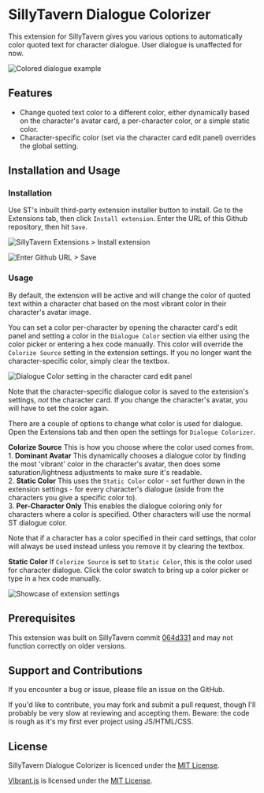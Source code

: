 # SillyTavern Dialogue Colorizer

This extension for SillyTavern gives you various options to automatically color quoted text for character dialogue. User dialogue is unaffected for now.

![Colored dialogue example](https://github.com/XanadusWorks/SillyTavern-Dialogue-Colorizer/assets/72997068/85b31210-4079-4e91-a6bc-a644d2cb108b)


## Features

- Change quoted text color to a different color, either dynamically based on the character's avatar card, a per-character color, or a simple static color.
- Character-specific color (set via the character card edit panel) overrides the global setting.

## Installation and Usage

### Installation

Use ST's inbuilt third-party extension installer button to install. Go to the Extensions tab, then click `Install extension`. Enter the URL of this Github repository, then hit `Save`.

![SillyTavern Extensions > Install extension](https://github.com/XanadusWorks/SillyTavern-Dialogue-Colorizer/assets/72997068/5e3c1537-18c3-4758-9159-446c2b3b52b9)

![Enter Github URL > Save](https://github.com/XanadusWorks/SillyTavern-Dialogue-Colorizer/assets/72997068/83127307-c861-4684-a075-401df5870a18)


### Usage

By default, the extension will be active and will change the color of quoted text within a character chat based on the most vibrant color in their character's avatar image.

You can set a color per-character by opening the character card's edit panel and setting a color in the `Dialogue Color` section via either using the color picker or entering a hex code manually. This color will override the `Colorize Source` setting in the extension settings. If you no longer want the character-specific color, simply clear the textbox.

![Dialogue Color setting in the character card edit panel](https://github.com/XanadusWorks/SillyTavern-Dialogue-Colorizer/assets/72997068/eef60092-40ab-4134-9e6f-06da8e0e537b)


Note that the character-specific dialogue color is saved to the extension's settings, *not* the character card. If you change the character's avatar, you will have to set the color again.

There are a couple of options to change what color is used for dialogue. Open the Extensions tab and then open the settings for `Dialogue Colorizer`.

**Colorize Source** This is how you choose where the color used comes from.  
    1. **Dominant Avatar** This dynamically chooses a dialogue color by finding the most 'vibrant' color in the character's avatar, then does some saturation/lightness adjustments to make sure it's readable.  
    2. **Static Color** This uses the `Static Color` color - set further down in the extension settings - for every character's dialogue (aside from the characters you give a specific color to).  
    3. **Per-Character Only** This enables the dialogue coloring only for characters where a color is specified. Other characters will use the normal ST dialogue color.

Note that if a character has a color specified in their card settings, that color will always be used instead unless you remove it by clearing the textbox.

**Static Color** If `Colorize Source` is set to `Static Color`, this is the color used for character dialogue. Click the color swatch to bring up a color picker or type in a hex code manually.

![Showcase of extension settings](https://github.com/XanadusWorks/SillyTavern-Dialogue-Colorizer/assets/72997068/ab7570a4-26fc-458f-9a8b-6cd980b8ac66)


## Prerequisites

This extension was built on SillyTavern commit [064d331](https://github.com/SillyTavern/SillyTavern/commit/064d33111038f16c28b16c7d9d4e7b65e0fe72c8) and may not function correctly on older versions.

## Support and Contributions

If you encounter a bug or issue, please file an issue on the GitHub. 

If you'd like to contribute, you may fork and submit a pull request, though I'll probably be very slow at reviewing and accepting them. Beware: the code is rough as it's my first ever project using JS/HTML/CSS.

## License

SillyTavern Dialogue Colorizer is licenced under the [MIT License](./LICENSE).

[Vibrant.js](https://github.com/jariz/vibrant.js/) is licensed under the [MIT License](./LICENSE).
